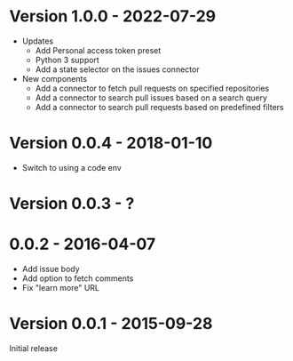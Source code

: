 # Version 1.0.0 - 2022-07-29
* Updates
    * Add Personal access token preset
    * Python 3 support
    * Add a state selector on the issues connector
* New components
    * Add a connector to fetch pull requests on specified repositories
    * Add a connector to search pull issues based on a search query
    * Add a connector to search pull requests based on predefined filters

# Version 0.0.4 - 2018-01-10

* Switch to using a code env

# Version 0.0.3 - ?

# 0.0.2 - 2016-04-07

* Add issue body
* Add option to fetch comments
* Fix "learn more" URL

# Version 0.0.1 - 2015-09-28

Initial release
